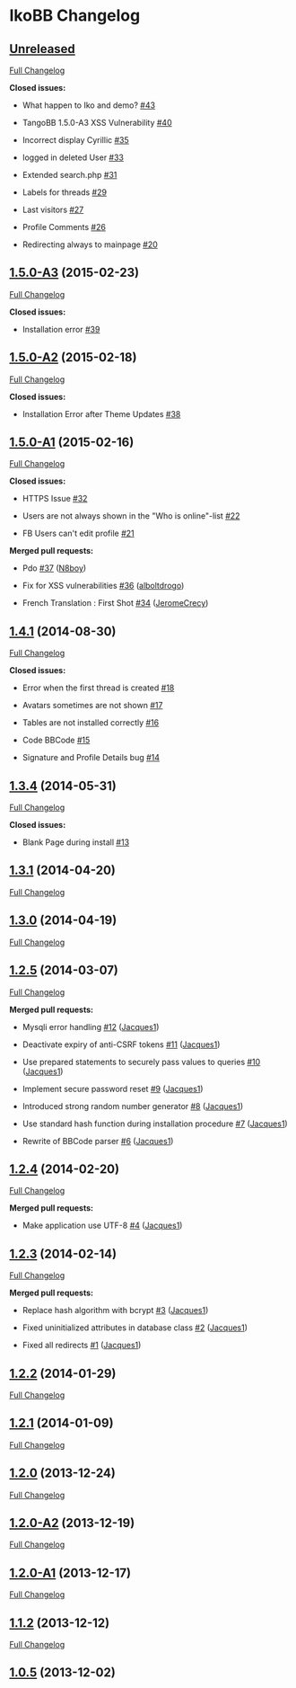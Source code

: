 # IkoBB Changelog

## [Unreleased](https://github.com/codetana/TangoBB/tree/HEAD)

[Full Changelog](https://github.com/codetana/TangoBB/compare/1.5.0-A3...HEAD)

**Closed issues:**

- What happen to Iko and demo? [\#43](https://github.com/Codetana/TangoBB/issues/43)

- TangoBB 1.5.0-A3 XSS Vulnerability [\#40](https://github.com/Codetana/TangoBB/issues/40)

- Incorrect display Cyrillic [\#35](https://github.com/Codetana/TangoBB/issues/35)

- logged in deleted User [\#33](https://github.com/Codetana/TangoBB/issues/33)

- Extended search.php [\#31](https://github.com/Codetana/TangoBB/issues/31)

- Labels for threads [\#29](https://github.com/Codetana/TangoBB/issues/29)

- Last visitors [\#27](https://github.com/Codetana/TangoBB/issues/27)

- Profile Comments [\#26](https://github.com/Codetana/TangoBB/issues/26)

- Redirecting always to mainpage [\#20](https://github.com/Codetana/TangoBB/issues/20)

## [1.5.0-A3](https://github.com/codetana/TangoBB/tree/1.5.0-A3) (2015-02-23)

[Full Changelog](https://github.com/codetana/TangoBB/compare/1.5.0-A2...1.5.0-A3)

**Closed issues:**

- Installation error [\#39](https://github.com/Codetana/TangoBB/issues/39)

## [1.5.0-A2](https://github.com/codetana/TangoBB/tree/1.5.0-A2) (2015-02-18)

[Full Changelog](https://github.com/codetana/TangoBB/compare/1.5.0-A1...1.5.0-A2)

**Closed issues:**

- Installation Error after Theme Updates [\#38](https://github.com/Codetana/TangoBB/issues/38)

## [1.5.0-A1](https://github.com/codetana/TangoBB/tree/1.5.0-A1) (2015-02-16)

[Full Changelog](https://github.com/codetana/TangoBB/compare/1.4.1...1.5.0-A1)

**Closed issues:**

- HTTPS Issue [\#32](https://github.com/Codetana/TangoBB/issues/32)

- Users are not always shown in the "Who is online"-list [\#22](https://github.com/Codetana/TangoBB/issues/22)

- FB Users can't edit profile [\#21](https://github.com/Codetana/TangoBB/issues/21)

**Merged pull requests:**

- Pdo [\#37](https://github.com/Codetana/TangoBB/pull/37) ([N8boy](https://github.com/N8boy))

- Fix for XSS vulnerabilities [\#36](https://github.com/Codetana/TangoBB/pull/36) ([alboltdrogo](https://github.com/alboltdrogo))

- French Translation : First Shot [\#34](https://github.com/Codetana/TangoBB/pull/34) ([JeromeCrecy](https://github.com/JeromeCrecy))

## [1.4.1](https://github.com/codetana/TangoBB/tree/1.4.1) (2014-08-30)

[Full Changelog](https://github.com/codetana/TangoBB/compare/1.3.4...1.4.1)

**Closed issues:**

- Error when the first thread is created [\#18](https://github.com/Codetana/TangoBB/issues/18)

- Avatars sometimes are not shown [\#17](https://github.com/Codetana/TangoBB/issues/17)

- Tables are not installed correctly [\#16](https://github.com/Codetana/TangoBB/issues/16)

- Code BBCode [\#15](https://github.com/Codetana/TangoBB/issues/15)

- Signature and Profile Details bug [\#14](https://github.com/Codetana/TangoBB/issues/14)

## [1.3.4](https://github.com/codetana/TangoBB/tree/1.3.4) (2014-05-31)

[Full Changelog](https://github.com/codetana/TangoBB/compare/1.3.1...1.3.4)

**Closed issues:**

- Blank Page during install [\#13](https://github.com/Codetana/TangoBB/issues/13)

## [1.3.1](https://github.com/codetana/TangoBB/tree/1.3.1) (2014-04-20)

[Full Changelog](https://github.com/codetana/TangoBB/compare/1.3.0...1.3.1)

## [1.3.0](https://github.com/codetana/TangoBB/tree/1.3.0) (2014-04-19)

[Full Changelog](https://github.com/codetana/TangoBB/compare/1.2.5...1.3.0)

## [1.2.5](https://github.com/codetana/TangoBB/tree/1.2.5) (2014-03-07)

[Full Changelog](https://github.com/codetana/TangoBB/compare/1.2.4...1.2.5)

**Merged pull requests:**

- Mysqli error handling [\#12](https://github.com/Codetana/TangoBB/pull/12) ([Jacques1](https://github.com/Jacques1))

- Deactivate expiry of anti-CSRF tokens [\#11](https://github.com/Codetana/TangoBB/pull/11) ([Jacques1](https://github.com/Jacques1))

- Use prepared statements to securely pass values to queries [\#10](https://github.com/Codetana/TangoBB/pull/10) ([Jacques1](https://github.com/Jacques1))

- Implement secure password reset [\#9](https://github.com/Codetana/TangoBB/pull/9) ([Jacques1](https://github.com/Jacques1))

- Introduced strong random number generator [\#8](https://github.com/Codetana/TangoBB/pull/8) ([Jacques1](https://github.com/Jacques1))

- Use standard hash function during installation procedure [\#7](https://github.com/Codetana/TangoBB/pull/7) ([Jacques1](https://github.com/Jacques1))

- Rewrite of BBCode parser [\#6](https://github.com/Codetana/TangoBB/pull/6) ([Jacques1](https://github.com/Jacques1))

## [1.2.4](https://github.com/codetana/TangoBB/tree/1.2.4) (2014-02-20)

[Full Changelog](https://github.com/codetana/TangoBB/compare/1.2.3...1.2.4)

**Merged pull requests:**

- Make application use UTF-8 [\#4](https://github.com/Codetana/TangoBB/pull/4) ([Jacques1](https://github.com/Jacques1))

## [1.2.3](https://github.com/codetana/TangoBB/tree/1.2.3) (2014-02-14)

[Full Changelog](https://github.com/codetana/TangoBB/compare/1.2.2...1.2.3)

**Merged pull requests:**

- Replace hash algorithm with bcrypt [\#3](https://github.com/Codetana/TangoBB/pull/3) ([Jacques1](https://github.com/Jacques1))

- Fixed uninitialized attributes in database class [\#2](https://github.com/Codetana/TangoBB/pull/2) ([Jacques1](https://github.com/Jacques1))

- Fixed all redirects [\#1](https://github.com/Codetana/TangoBB/pull/1) ([Jacques1](https://github.com/Jacques1))

## [1.2.2](https://github.com/codetana/TangoBB/tree/1.2.2) (2014-01-29)

[Full Changelog](https://github.com/codetana/TangoBB/compare/1.2.1...1.2.2)

## [1.2.1](https://github.com/codetana/TangoBB/tree/1.2.1) (2014-01-09)

[Full Changelog](https://github.com/codetana/TangoBB/compare/1.2.0...1.2.1)

## [1.2.0](https://github.com/codetana/TangoBB/tree/1.2.0) (2013-12-24)

[Full Changelog](https://github.com/codetana/TangoBB/compare/1.2.0-A2...1.2.0)

## [1.2.0-A2](https://github.com/codetana/TangoBB/tree/1.2.0-A2) (2013-12-19)

[Full Changelog](https://github.com/codetana/TangoBB/compare/1.2.0-A1...1.2.0-A2)

## [1.2.0-A1](https://github.com/codetana/TangoBB/tree/1.2.0-A1) (2013-12-17)

[Full Changelog](https://github.com/codetana/TangoBB/compare/1.1.2...1.2.0-A1)

## [1.1.2](https://github.com/codetana/TangoBB/tree/1.1.2) (2013-12-12)

[Full Changelog](https://github.com/codetana/TangoBB/compare/1.0.5...1.1.2)

## [1.0.5](https://github.com/codetana/TangoBB/tree/1.0.5) (2013-12-02)

